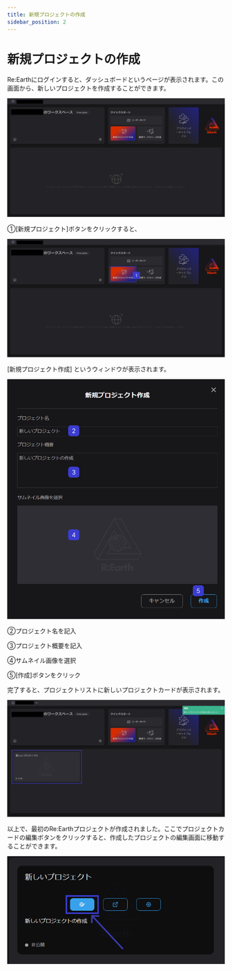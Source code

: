 ```yaml
---
title: 新規プロジェクトの作成
sidebar_position: 2
---
```

# 新規プロジェクトの作成

Re:Earthにログインすると、ダッシュボードというページが表示されます。この画面から、新しいプロジェクトを作成することができます。

![Untitled](./img/1-0.png)

①[新規プロジェクト]ボタンをクリックすると、

![Untitled](./img/1-1.png)

[新規プロジェクト作成] というウィンドウが表示されます。

![Untitled](./img/1-2.png)

②プロジェクト名を記入

③プロジェクト概要を記入

④サムネイル画像を選択

⑤[作成]ボタンをクリック

完了すると、プロジェクトリストに新しいプロジェクトカードが表示されます。

![Untitled](./img/1-3.png)

以上で、最初のRe:Earthプロジェクトが作成されました。ここでプロジェクトカードの編集ボタンをクリックすると、作成したプロジェクトの編集画面に移動することができます。

![Untitled](./img/1-4.png)